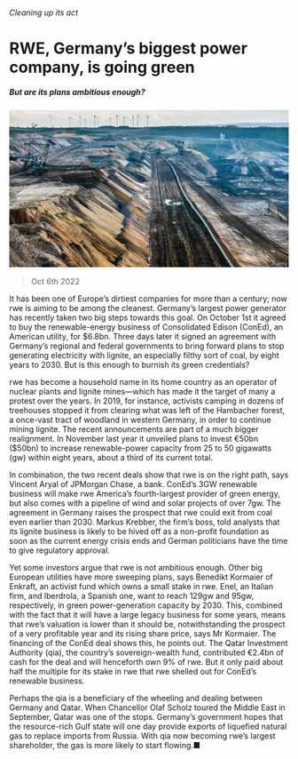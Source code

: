 ###### Cleaning up its act

# RWE, Germany’s biggest power company, is going green 

##### But are its plans ambitious enough? 

![image](images/20221008_WBP501.jpg) 

> Oct 6th 2022 

It has been one of Europe’s dirtiest companies for more than a century; now rwe is aiming to be among the cleanest. Germany’s largest power generator has recently taken two big steps towards this goal. On October 1st it agreed to buy the renewable-energy business of Consolidated Edison (ConEd), an American utility, for $6.8bn. Three days later it signed an agreement with Germany’s regional and federal governments to bring forward plans to stop generating electricity with lignite, an especially filthy sort of coal, by eight years to 2030. But is this enough to burnish its green credentials?

rwe has become a household name in its home country as an operator of nuclear plants and lignite mines—which has made it the target of many a protest over the years. In 2019, for instance, activists camping in dozens of treehouses stopped it from clearing what was left of the Hambacher forest, a once-vast tract of woodland in western Germany, in order to continue mining lignite. The recent announcements are part of a much bigger realignment. In November last year it unveiled plans to invest €50bn ($50bn) to increase renewable-power capacity from 25 to 50 gigawatts (gw) within eight years, about a third of its current total.

In combination, the two recent deals show that rwe is on the right path, says Vincent Aryal of JPMorgan Chase, a bank. ConEd’s 3GW renewable business will make rwe America’s fourth-largest provider of green energy, but also comes with a pipeline of wind and solar projects of over 7gw. The agreement in Germany raises the prospect that rwe could exit from coal even earlier than 2030. Markus Krebber, the firm’s boss, told analysts that its lignite business is likely to be hived off as a non-profit foundation as soon as the current energy crisis ends and German politicians have the time to give regulatory approval.

Yet some investors argue that rwe is not ambitious enough. Other big European utilities have more sweeping plans, says Benedikt Kormaier of Enkraft, an activist fund which owns a small stake in rwe. Enel, an Italian firm, and Iberdrola, a Spanish one, want to reach 129gw and 95gw, respectively, in green power-generation capacity by 2030. This, combined with the fact that it will have a large legacy business for some years, means that rwe’s valuation is lower than it should be, notwithstanding the prospect of a very profitable year and its rising share price, says Mr Kormaier. The financing of the ConEd deal shows this, he points out. The Qatar Investment Authority (qia), the country’s sovereign-wealth fund, contributed €2.4bn of cash for the deal and will henceforth own 9% of rwe. But it only paid about half the multiple for its stake in rwe that rwe shelled out for ConEd’s renewable business.

Perhaps the qia is a beneficiary of the wheeling and dealing between Germany and Qatar. When Chancellor Olaf Scholz toured the Middle East in September, Qatar was one of the stops. Germany’s government hopes that the resource-rich Gulf state will one day provide exports of liquefied natural gas to replace imports from Russia. With qia now becoming rwe’s largest shareholder, the gas is more likely to start flowing.■


